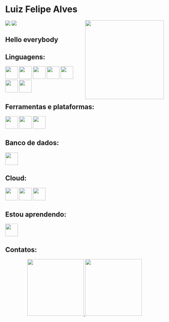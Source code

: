 # Luiz Felipe Alves

<div>
<a href = "mailto:luizalves.olive@gmail.com"><img loading="lazy" src="https://img.shields.io/badge/Gmail-D14836?style=for-the-badge&logo=gmail&logoColor=white" target="_blank"></a>
<a href="https://www.linkedin.com/in/luiz-felipe--alves" target="_blank"><img loading="lazy" src="https://img.shields.io/badge/-LinkedIn-%230077B5?style=for-the-badge&logo=linkedin&logoColor=white" target="_blank"></a>   
</div>

<img align="right" width="250px" style="margin-top:-20px" src="https://github.com/Fe-alves777/alura-plus/assets/139073089/02f05d35-d33b-4073-8df8-aa57877ebbc2">

## Hello everybody




## Linguagens:

<div>
<img loading="lazy" src="https://cdn.jsdelivr.net/gh/devicons/devicon@latest/icons/c/c-original.svg" width="40" height="40"/>
<img loading="lazy" src="https://cdn.jsdelivr.net/gh/devicons/devicon@latest/icons/cplusplus/cplusplus-original.svg" width="40" height="40" />
<img loading="lazy" src="https://cdn.jsdelivr.net/gh/devicons/devicon@latest/icons/embeddedc/embeddedc-original-wordmark.svg" width="40" height="40"/>
<img loading="lazy" src="https://cdn.jsdelivr.net/gh/devicons/devicon@latest/icons/python/python-original.svg" width="40" height="40" />
<img loading="lazy" src="https://cdn.jsdelivr.net/gh/devicons/devicon@latest/icons/javascript/javascript-original.svg" width="40" height="40"/>
<img loading="lazy" src="https://cdn.jsdelivr.net/gh/devicons/devicon@latest/icons/html5/html5-original.svg" width="40" height="40"/>
<img loading="lazy" src="https://cdn.jsdelivr.net/gh/devicons/devicon@latest/icons/css3/css3-original.svg" width="40" height="40"/>
                         
</div>         
          
## Ferramentas e plataformas:

<div>
<img loading="lazy" src="https://cdn.jsdelivr.net/gh/devicons/devicon@latest/icons/git/git-original.svg" width="40" height="40" />
<img loading="lazy" src="https://cdn.jsdelivr.net/gh/devicons/devicon@latest/icons/github/github-original.svg" width="40" height="40"/>
<img loading="lazy" src="https://cdn.jsdelivr.net/gh/devicons/devicon@latest/icons/arduino/arduino-original-wordmark.svg" width="40" height="40"/>
          

</div>

## Banco de dados:
<img loading="lazy" src="https://cdn.jsdelivr.net/gh/devicons/devicon@latest/icons/mysql/mysql-original-wordmark.svg" width="40" height="40"/>

## Cloud:
<div>
<img loading="lazy" src="https://cdn.jsdelivr.net/gh/devicons/devicon@latest/icons/googlecloud/googlecloud-original.svg" width="40" height="40" />
<img loading="lazy" src="https://cdn.jsdelivr.net/gh/devicons/devicon@latest/icons/azure/azure-original.svg" width="40" height="40"/>
<img loading="lazy" src="https://cdn.jsdelivr.net/gh/devicons/devicon@latest/icons/amazonwebservices/amazonwebservices-original-wordmark.svg" width="40" height="40"/>
                            
</div>

## Estou aprendendo:

<img loading="lazy" src="https://cdn.jsdelivr.net/gh/devicons/devicon@latest/icons/linux/linux-original.svg" width="40" height="40"/>
          

## Contatos:

<p align="center">
<a href="https://github.com/Fe-alves777">
  <img height="180em" src="https://github-readme-stats.vercel.app/api?username=Fe-alves777&show_icons=true&theme=tokyonight&include_all_commits=true&count_private=true&rank_icon=github"/>
  <img height="180em" src="https://github-readme-stats.vercel.app/api/top-langs/?username=Fe-alves777&layout=compact&langs_count=8&theme=tokyonight"/>
</a>
</p>


